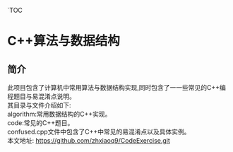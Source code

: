`TOC

# C++算法与数据结构
## 简介
此项目包含了计算机中常用算法与数据结构实现,同时包含了一一些常见的C++编程题目与易混淆点说明。  
其目录与文件介绍如下:  
algorithm:常用数据结构的C++实现。  
code:常见的C++题目。  
confused.cpp文件中包含了C++中常见的易混淆点以及具体实例。  
本文地址: https://github.com/zhxiaoq9/CodeExercise.git



